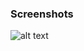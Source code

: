 ### Screenshots

![alt text](https://github.com/andreiseverin/WeaponMod-guns-backup/blob/main/wpn_crow7/Crow7.png?raw=true)
